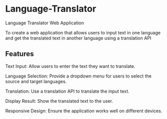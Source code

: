 # Language-Translator

Language Translator Web Application

 To create a web application that allows users to input text in one language and get the translated text in another language using a translation API

Features
-------
Text Input: Allow users to enter the text they want to translate.

Language Selection: Provide a dropdown menu for users to select the source and target languages.

Translation: Use a translation API to translate the input text.

Display Result: Show the translated text to the user.

Responsive Design: Ensure the application works well on different devices.
